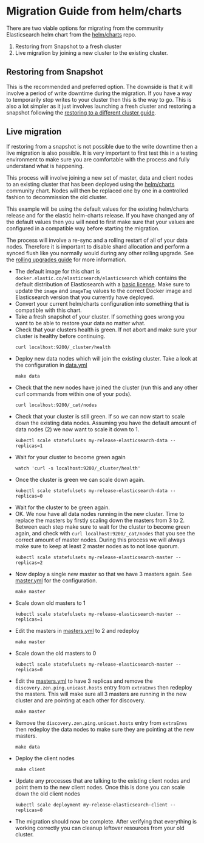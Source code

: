 # Migration Guide from helm/charts

There are two viable options for migrating from the community Elasticsearch helm chart from the [helm/charts](https://github.com/helm/charts/tree/master/stable/elasticsearch) repo.

1. Restoring from Snapshot to a fresh cluster
2. Live migration by joining a new cluster to the existing cluster.

## Restoring from Snapshot

This is the recommended and preferred option. The downside is that it will involve a period of write downtime during the migration. If you have a way to temporarily stop writes to your cluster then this is the way to go. This is also a lot simpler as it just involves launching a fresh cluster and restoring a snapshot following the [restoring to a different cluster guide](https://www.elastic.co/guide/en/elasticsearch/reference/6.6/modules-snapshots.html#_restoring_to_a_different_cluster).

## Live migration

If restoring from a snapshot is not possible due to the write downtime then a live migration is also possible. It is very important to first test this in a testing environment to make sure you are comfortable with the process and fully understand what is happening. 

This process will involve joining a new set of master, data and client nodes to an existing cluster that has been deployed using the [helm/charts](https://github.com/helm/charts/tree/master/stable/elasticsearch) community chart. Nodes will then be replaced one by one in a controlled fashion to decommission the old cluster.

This example will be using the default values for the existing helm/charts release and for the elastic helm-charts release. If you have changed any of the default values then you will need to first make sure that your values are configured in a compatible way before starting the migration. 

The process will involve a re-sync and a rolling restart of all of your data nodes. Therefore it is important to disable shard allocation and perform a synced flush like you normally would during any other rolling upgrade. See the [rolling upgrades guide](https://www.elastic.co/guide/en/elasticsearch/reference/6.6/rolling-upgrades.html) for more information.

* The default image for this chart is `docker.elastic.co/elasticsearch/elasticsearch` which contains the default distribution of Elasticsearch with a [basic license](https://www.elastic.co/subscriptions). Make sure to update the `image` and `imageTag` values to the correct Docker image and Elasticsearch version that you currently have deployed.
* Convert your current helm/charts configuration into something that is compatible with this chart.
* Take a fresh snapshot of your cluster. If something goes wrong you want to be able to restore your data no matter what. 
* Check that your clusters health is green. If not abort and make sure your cluster is healthy before continuing.
  ```
  curl localhost:9200/_cluster/health
  ```
* Deploy new data nodes which will join the existing cluster. Take a look at the configuration in [data.yml](./data.yml)
  ```
  make data
  ```
* Check that the new nodes have joined the cluster (run this and any other curl commands from within one of your pods).
  ```
  curl localhost:9200/_cat/nodes
  ```
* Check that your cluster is still green. If so we can now start to scale down the existing data nodes. Assuming you have the default amount of data nodes (2) we now want to scale it down to 1.
  ```
  kubectl scale statefulsets my-release-elasticsearch-data --replicas=1
  ```
* Wait for your cluster to become green again
  ```
  watch 'curl -s localhost:9200/_cluster/health'
  ```
* Once the cluster is green we can scale down again.
  ```
  kubectl scale statefulsets my-release-elasticsearch-data --replicas=0
  ```
* Wait for the cluster to be green again.
* OK. We now have all data nodes running in the new cluster. Time to replace the masters by firstly scaling down the masters from 3 to 2. Between each step make sure to wait for the cluster to become green again, and check with `curl localhost:9200/_cat/nodes` that you see the correct amount of master nodes. During this process we will always make sure to keep at least 2 master nodes as to not lose quorum.
  ```
  kubectl scale statefulsets my-release-elasticsearch-master --replicas=2
  ```
* Now deploy a single new master so that we have 3 masters again. See [master.yml](./master.yml) for the configuration.
  ```
  make master
  ```
* Scale down old masters to 1
  ```
  kubectl scale statefulsets my-release-elasticsearch-master --replicas=1
  ```
* Edit the masters in [masters.yml](./masters.yml) to 2 and redeploy
  ```
  make master
  ```
* Scale down the old masters to 0
  ```
  kubectl scale statefulsets my-release-elasticsearch-master --replicas=0
  ```
* Edit the [masters.yml](./masters.yml) to have 3 replicas and remove the `discovery.zen.ping.unicast.hosts` entry from `extraEnvs` then redeploy the masters. This will make sure all 3 masters are running in the new cluster and are pointing at each other for discovery. 
  ```
  make master
  ```
* Remove the `discovery.zen.ping.unicast.hosts` entry from `extraEnvs` then redeploy the data nodes to make sure they are pointing at the new masters. 
  ```
  make data
  ```
* Deploy the client nodes
  ```
  make client
  ```
* Update any processes that are talking to the existing client nodes and point them to the new client nodes. Once this is done you can scale down the old client nodes
  ```
  kubectl scale deployment my-release-elasticsearch-client --replicas=0
  ```
* The migration should now be complete. After verifying that everything is working correctly you can cleanup leftover resources from your old cluster.
